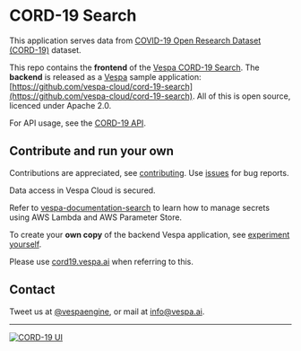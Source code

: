 <!-- Copyright Yahoo. Licensed under the terms of the Apache 2.0 license. See LICENSE in the project root. -->

# CORD-19 Search
This application serves data from [COVID-19 Open Research Dataset (CORD-19)](https://allenai.org/data/cord-19) dataset.

This repo contains the __frontend__ of the [Vespa CORD-19 Search](https://cord19.vespa.ai/).
The __backend__  is released as a [Vespa](https://vespa.ai) sample application:
[https://github.com/vespa-cloud/cord-19-search](https://github.com/vespa-cloud/cord-19-search). All of this is open source, licenced under Apache 2.0. 

For API usage, see the [CORD-19 API](/cord-19-queries.md).

## Contribute and run your own

Contributions are appreciated, see [contributing](/CONTRIBUTING.md).
Use [issues](https://github.com/vespa-engine/cord-19/issues) for bug reports. 

Data access in Vespa Cloud is secured.

Refer to [vespa-documentation-search](https://github.com/vespa-cloud/vespa-documentation-search/blob/main/README.md)
to learn how to manage secrets using AWS Lambda and AWS Parameter Store.

To create your __own copy__ of the backend Vespa application, see 
[experiment yourself](https://github.com/vespa-cloud/cord-19-search/blob/main/experiment-yourself.md).

Please use [cord19.vespa.ai](https://cord19.vespa.ai/) when referring to this.

## Contact
Tweet us at [@vespaengine](https://twitter.com/vespaengine),
or mail at [info@vespa.ai](mailto:info@vespa.ai).

----

[![CORD-19 UI](https://github.com/vespa-engine/cord-19/workflows/CORD-19%20UI/badge.svg?branch=master)](https://github.com/vespa-engine/cord-19/actions?query=workflow%3A%22CORD-19+UI%22)
